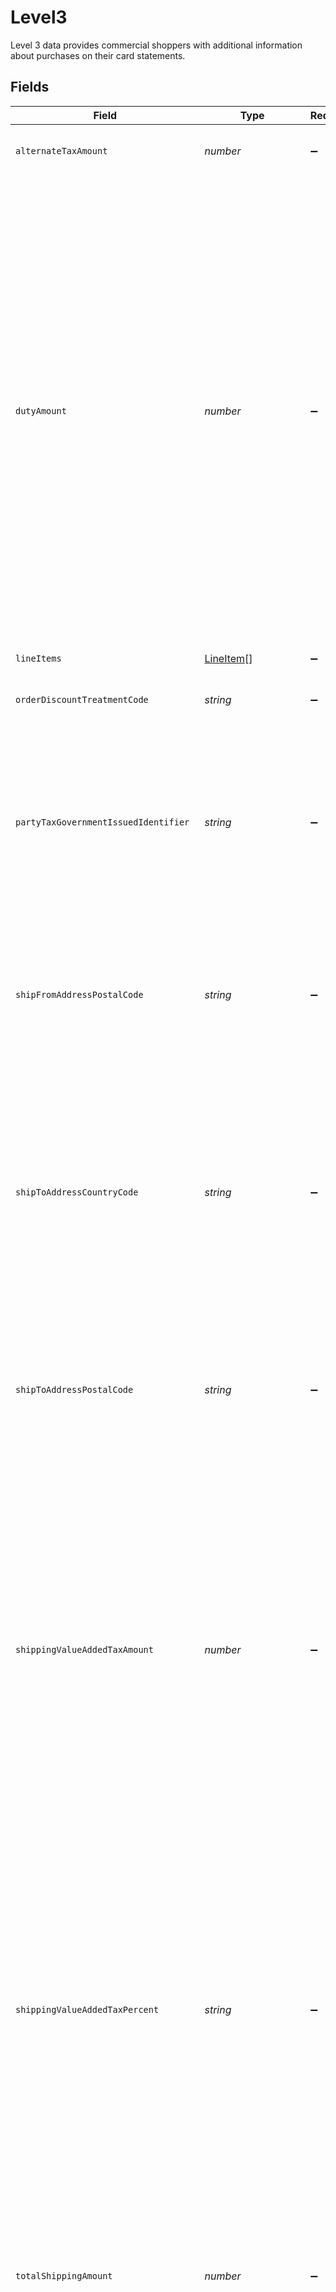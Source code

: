 # Level3

Level 3 data provides commercial shoppers with additional information about purchases on their card statements.


## Fields

| Field                                                                                                                                                                                                                                                                                                                                                                                                                                                                                                                             | Type                                                                                                                                                                                                                                                                                                                                                                                                                                                                                                                              | Required                                                                                                                                                                                                                                                                                                                                                                                                                                                                                                                          | Description                                                                                                                                                                                                                                                                                                                                                                                                                                                                                                                       |
| --------------------------------------------------------------------------------------------------------------------------------------------------------------------------------------------------------------------------------------------------------------------------------------------------------------------------------------------------------------------------------------------------------------------------------------------------------------------------------------------------------------------------------- | --------------------------------------------------------------------------------------------------------------------------------------------------------------------------------------------------------------------------------------------------------------------------------------------------------------------------------------------------------------------------------------------------------------------------------------------------------------------------------------------------------------------------------- | --------------------------------------------------------------------------------------------------------------------------------------------------------------------------------------------------------------------------------------------------------------------------------------------------------------------------------------------------------------------------------------------------------------------------------------------------------------------------------------------------------------------------------- | --------------------------------------------------------------------------------------------------------------------------------------------------------------------------------------------------------------------------------------------------------------------------------------------------------------------------------------------------------------------------------------------------------------------------------------------------------------------------------------------------------------------------------- |
| `alternateTaxAmount`                                                                                                                                                                                                                                                                                                                                                                                                                                                                                                              | *number*                                                                                                                                                                                                                                                                                                                                                                                                                                                                                                                          | :heavy_minus_sign:                                                                                                                                                                                                                                                                                                                                                                                                                                                                                                                | The amount added to the transaction for taxes.                                                                                                                                                                                                                                                                                                                                                                                                                                                                                    |
| `dutyAmount`                                                                                                                                                                                                                                                                                                                                                                                                                                                                                                                      | *number*                                                                                                                                                                                                                                                                                                                                                                                                                                                                                                                          | :heavy_minus_sign:                                                                                                                                                                                                                                                                                                                                                                                                                                                                                                                | Specifies the monetary value for an additional tax levied or tariff charged against the purchase of goods or services imported from another country. Taxes or tariffs (duties) are also charged for some forms of exports. The customs authorities for a country are usually the taxing body, and duties are enforceable by law. Synonyms include but are not limited to: tax, toll, excise, levy, charge, rate, fee, countervail, customs and price list.                                                                        |
| `lineItems`                                                                                                                                                                                                                                                                                                                                                                                                                                                                                                                       | [LineItem](../../models/shared/lineitem.md)[]                                                                                                                                                                                                                                                                                                                                                                                                                                                                                     | :heavy_minus_sign:                                                                                                                                                                                                                                                                                                                                                                                                                                                                                                                | List Of line Items                                                                                                                                                                                                                                                                                                                                                                                                                                                                                                                |
| `orderDiscountTreatmentCode`                                                                                                                                                                                                                                                                                                                                                                                                                                                                                                      | *string*                                                                                                                                                                                                                                                                                                                                                                                                                                                                                                                          | :heavy_minus_sign:                                                                                                                                                                                                                                                                                                                                                                                                                                                                                                                | Indicates how the merchant is managing discounts.                                                                                                                                                                                                                                                                                                                                                                                                                                                                                 |
| `partyTaxGovernmentIssuedIdentifier`                                                                                                                                                                                                                                                                                                                                                                                                                                                                                              | *string*                                                                                                                                                                                                                                                                                                                                                                                                                                                                                                                          | :heavy_minus_sign:                                                                                                                                                                                                                                                                                                                                                                                                                                                                                                                | An identifier assigned by a government agency that is used by a Tax Authority to administer tax laws or by another government body to administer social and government programs.                                                                                                                                                                                                                                                                                                                                                  |
| `shipFromAddressPostalCode`                                                                                                                                                                                                                                                                                                                                                                                                                                                                                                       | *string*                                                                                                                                                                                                                                                                                                                                                                                                                                                                                                                          | :heavy_minus_sign:                                                                                                                                                                                                                                                                                                                                                                                                                                                                                                                | The portion of a party?s address that is the encoded representation of a geographic area to facilitate mail delivery services.                                                                                                                                                                                                                                                                                                                                                                                                    |
| `shipToAddressCountryCode`                                                                                                                                                                                                                                                                                                                                                                                                                                                                                                        | *string*                                                                                                                                                                                                                                                                                                                                                                                                                                                                                                                          | :heavy_minus_sign:                                                                                                                                                                                                                                                                                                                                                                                                                                                                                                                | A code that identifies the Country, a Geographic Area, that is recognized as an independent political unit in world affairs. Note: This data element is a child of the Country Code CDE and valid values are based on ISO standards.                                                                                                                                                                                                                                                                                              |
| `shipToAddressPostalCode`                                                                                                                                                                                                                                                                                                                                                                                                                                                                                                         | *string*                                                                                                                                                                                                                                                                                                                                                                                                                                                                                                                          | :heavy_minus_sign:                                                                                                                                                                                                                                                                                                                                                                                                                                                                                                                | The portion of a party?s address that is the encoded representation of a geographic area to facilitate mail delivery services.                                                                                                                                                                                                                                                                                                                                                                                                    |
| `shippingValueAddedTaxAmount`                                                                                                                                                                                                                                                                                                                                                                                                                                                                                                     | *number*                                                                                                                                                                                                                                                                                                                                                                                                                                                                                                                          | :heavy_minus_sign:                                                                                                                                                                                                                                                                                                                                                                                                                                                                                                                | Specifies the monetary value of the Value Added Tax (VAT) charged for either a line item or an entire transaction. VAT is a consumption tax levied on the sale of goods and services (a.k.a. Goods and Services Tax (GST)). VAT is an indirect tax, in that the tax is collected from someone other than the person who actually bears the cost of the tax.                                                                                                                                                                       |
| `shippingValueAddedTaxPercent`                                                                                                                                                                                                                                                                                                                                                                                                                                                                                                    | *string*                                                                                                                                                                                                                                                                                                                                                                                                                                                                                                                          | :heavy_minus_sign:                                                                                                                                                                                                                                                                                                                                                                                                                                                                                                                | Specifies the fixed ratio applied to the transaction for Value Added Tax for a line item or an entire transaction. VAT is a consumption tax levied on the sale of goods and services (a.k.a. Goods and Services Tax (GST)). VAT is an indirect tax, in that the tax is collected from someone other than the person who actually bears the cost of the tax.                                                                                                                                                                       |
| `totalShippingAmount`                                                                                                                                                                                                                                                                                                                                                                                                                                                                                                             | *number*                                                                                                                                                                                                                                                                                                                                                                                                                                                                                                                          | :heavy_minus_sign:                                                                                                                                                                                                                                                                                                                                                                                                                                                                                                                | Specifies the monetary value to be paid for the postage and related transportation to get a package from the shipping carrier to the consumer for all items purchased.                                                                                                                                                                                                                                                                                                                                                            |
| `totalTransactionDiscountAmount`                                                                                                                                                                                                                                                                                                                                                                                                                                                                                                  | *number*                                                                                                                                                                                                                                                                                                                                                                                                                                                                                                                          | :heavy_minus_sign:                                                                                                                                                                                                                                                                                                                                                                                                                                                                                                                | Specifies the monetary value to which the merchant applied a reduction (e.g., percentage or fixed amount) to a single line item of the purchase, the total purchase amount, or the tax portion of the transaction. If the reduction is for the taxable portion of the transaction, then the monetary value of the tax levied becomes a fixed purchase price reduction for the total transaction and the purchaser; yet the tax is still levied and collected against the reduced purchase amount and reported to the taxing body. |
| `transactionAdvices`                                                                                                                                                                                                                                                                                                                                                                                                                                                                                                              | [TransactionAdvice](../../models/shared/transactionadvice.md)[]                                                                                                                                                                                                                                                                                                                                                                                                                                                                   | :heavy_minus_sign:                                                                                                                                                                                                                                                                                                                                                                                                                                                                                                                | List of transaction advices from American Express                                                                                                                                                                                                                                                                                                                                                                                                                                                                                 |
| `valueAddedTaxAmount`                                                                                                                                                                                                                                                                                                                                                                                                                                                                                                             | *number*                                                                                                                                                                                                                                                                                                                                                                                                                                                                                                                          | :heavy_minus_sign:                                                                                                                                                                                                                                                                                                                                                                                                                                                                                                                | Specifies the monetary value of the Value Added Tax (VAT) charged for either a line item or an entire transaction. VAT is a consumption tax levied on the sale of goods and services (a.k.a. Goods and Services Tax (GST)). VAT is an indirect tax, in that the tax is collected from someone other than the person who actually bears the cost of the tax.                                                                                                                                                                       |
| `valueAddedTaxInvoiceReferenceNumber`                                                                                                                                                                                                                                                                                                                                                                                                                                                                                             | *string*                                                                                                                                                                                                                                                                                                                                                                                                                                                                                                                          | :heavy_minus_sign:                                                                                                                                                                                                                                                                                                                                                                                                                                                                                                                | Identifies the additional subelement used to identify the value-added tax (VAT) invoice or tax receipt.                                                                                                                                                                                                                                                                                                                                                                                                                           |
| `valueAddedTaxPercent`                                                                                                                                                                                                                                                                                                                                                                                                                                                                                                            | *string*                                                                                                                                                                                                                                                                                                                                                                                                                                                                                                                          | :heavy_minus_sign:                                                                                                                                                                                                                                                                                                                                                                                                                                                                                                                | Specifies the fixed ratio applied to the transaction for Value Added Tax for a line item or an entire transaction. VAT is a consumption tax levied on the sale of goods and services (a.k.a. Goods and Services Tax (GST)). VAT is an indirect tax, in that the tax is collected from someone other than the person who actually bears the cost of the tax.                                                                                                                                                                       |